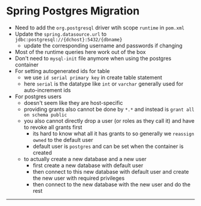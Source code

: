 # Spring Postgres Migration

- Need to add the `org.postgresql` driver wtih scope `runtime` in `pom.xml`
- Update the `spring.datasource.url` to `jdbc:postgresql://{dchost}:5432/{dbname}`
  - update the corresponding username and passwords if changing
- Most of the runtime queries here work out of the box
- Don't need to `mysql-init` file anymore when using the postgres container
- For setting autogenerated ids for table
  - we use `id serial primary key` in create table statement
  - here `serial` is the datatype like `int` or `varchar` generally used for auto-increment ids
- For postgres users
  - doesn't seem like they are host-specific
  - providing grants also cannot be done by `*.*` and instead is `grant all on schema public`
  - you also cannot directly drop a user (or roles as they call it) and have to revoke all grants first
    - its hard to know what all it has grants to so generally we `reassign owned` to the default user
    - default user is `postgres` and can be set when the container is created
  - to actually create a new database and a new user
    - first create a new database with default user
    - then connect to this new database with default user and create the new user with required privileges
    - then connect to the new database with the new user and do the rest

---
